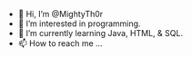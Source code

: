 - 👋 Hi, I’m @MightyTh0r
- 👀 I’m interested in programming.
- 🌱 I’m currently learning Java, HTML, & SQL.
- 📫 How to reach me ...

<!---
MightyTh0r/MightyTh0r is a ✨ special ✨ repository because its `README.md` (this file) appears on your GitHub profile.
You can click the Preview link to take a look at your changes.
--->
